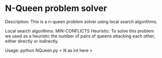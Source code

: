 # N-Queen problem solver
Description:
This is a n-queen problem solver using local search algorithms.

Local search algorithms:
MIN-CONFLICTS
Heuristic: To solve this problem we used as a heuristic the number of pairs of queens attacking each other, either directly or indirectly.

Usage: python NQueen.py < N as int here >
